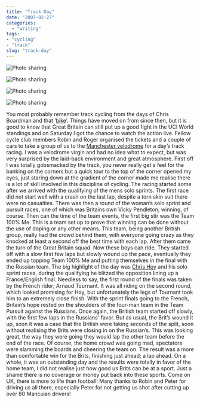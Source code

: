 ```yaml
---
title: "Track Day"
date: "2007-02-27"
categories:
  - "writing"
tags:
- "cycling"
- "track"
slug: "track-day"
---
```


![Photo sharing](/images/401887215.jpg)

![Photo sharing](/images/401945960.jpg)

![Photo sharing](/images/402243914.jpg)

![Photo sharing](/images/402232409.jpg)

You most probably remember track cycling from the days of Chris Boardman and that ’[bike](https://www.lotusespritworld.com/LotusModels/LotusSportBike.html)’. Things have moved on from since then, but it is good to know that Great Britain can still put up a good fight in the UCI World standings and on Saturday I got the chance to watch the action live. Fellow cycle club members Robin and Roger organised the tickets and a couple of cars to take a group of us to the [Manchester velodrome](https://www.manchestervelodrome.com/) for a day’s track racing. I was a velodrome virgin and had no idea what to expect, but was very surprised by the laid-back environment and great atmosphere. First off I was totally gobsmacked by the track, you never really get a feel for the banking on the corners but a quick tour to the top of the corner opened my eyes, just staring down at the gradient of the corner made me realise there is a lot of skill involved in this discipline of cycling. The racing started some after we arrived with the qualifying of the mens solo sprints. The first race did not start well with a crash on the last lap, despite a torn skin suit there were no casualties. There was then a round of the woman’s solo sprint and pursuit races, one of which was Britains own Vicky Pendleton; winning, of course. Then can the time of the team events, the first big stir was the Team 100% Me. This is a team set up to prove that winning can be done without the use of doping or any other means. This team, being another British group, really had the crowd behind them, with everyone going crazy as they knocked at least a second off the best time with each lap. After them came the turn of the Great Britain squad. Now these boys can ride. They started off with a slow first few laps but slowly wound up the pace, eventually they ended up topping Team 100% Me and putting themselves in the final with the Russian team. The big highlight of the day was [Chris Hoy](https://en.wikipedia.org/wiki/Chris_Hoy) and his solo sprint races, during the qualifying he blitzed the opposition lining up a France/English final. Needless to say, the first round of the finals was taken by the French rider; Arnaud Tournant. It was all riding on the second round, which looked promising for Hoy, but unfortunately the legs of Tournant took him to an extremely close finish. With the sprint finals going to the French, Britain’s hope rested on the shoulders of the four-man team in the Team Pursuit against the Russians. Once again, the British team started off slowly, with the first few laps in the Russians' favor. But as usual, the Brit’s wound it up, soon it was a case that the British were taking seconds of the split, soon without realising the Brits were closing in on the Russian’s. This was looking great, the way they were going they would lap the other team before the end of the race. Of course, the home crowd was going mad, spectators were slamming the boards and cheering the team on. The result was a more than comfortable win for the Brits, finishing just ahead; a lap ahead. On a whole, it was an outstanding day and the results were totally in favor of the home team, I did not realise just how good us Brits can be at a sport. Just a shame there is no coverage or money put back into these sports. Come on UK, there is more to life than football! Many thanks to Robin and Peter for driving us all there, especially Peter for not getting us shot after cutting up over 80 Mancuian drivers!

